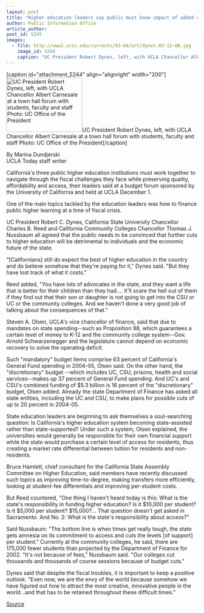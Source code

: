 ```yaml
---
layout: post
title: "Higher education leaders say public must know impact of added cuts"
author: Public Information Office
article_author: 
post_id: 5245
images:
  - file: http://www1.ucsc.edu/currents/03-04/art/dynes.03-12-08.jpg
    image_id: 5244
    caption: "UC President Robert Dynes, left, with UCLA Chancellor Albert Carnesale at a town hall forum with students, faculty and staff Photo: UC Office of the President"
---
```


[caption id="attachment_5244" align="alignright" width="200"]<a href="http://dev-ucsc-news.pantheonsite.io/wp-content/uploads/2003/12/dynes.03-12-08.jpg"><img class="size-full wp-image-5244" src="http://dev-ucsc-news.pantheonsite.io/wp-content/uploads/2003/12/dynes.03-12-08.jpg" alt="UC President Robert Dynes, left, with UCLA Chancellor Albert Carnesale at a town hall forum with students, faculty and staff Photo: UC Office of the President" width="200" height="143" /></a>UC President Robert Dynes, left, with UCLA Chancellor Albert Carnesale at a town hall forum with students, faculty and staff Photo: UC Office of the President[/caption]
<p>
  By Marina Dundjerski<br>
  UCLA Today staff writer
</p>
<p>
  California's three public higher education institutions must work together to navigate through the fiscal challenges they face while preserving quality, affordability and access, their leaders said at a budget forum sponsored by the University of California and held at UCLA December 1.
</p>
<p>
  One of the main topics tackled by the education leaders was how to finance public higher learning at a time of fiscal crisis.
</p>
<p>
  UC President Robert C. Dynes, California State University Chancellor Charles B. Reed and California Community Colleges Chancellor Thomas J. Nussbaum all agreed that the public needs to be convinced that further cuts to higher education will be detrimental to individuals and the economic future of the state.<br>
</p>
<p>
  "[Californians] still do expect the best of higher education in the country and do believe somehow that they're paying for it," Dynes said. "But they have lost track of what it costs."<br>
</p>
<p>
  Reed added, "You have lots of advocates in the state, and they want a life that is better for their children than they had.... It'll scare the hell out of them if they find out that their son or daughter is not going to get into the CSU or UC or the community colleges. And we haven't done a very good job of talking about the consequences of that."<br>
</p>
<p>
  Steven A. Olsen, UCLA's vice chancellor of finance, said that due to mandates on state spending--such as Proposition 98, which guarantees a certain level of money to K-12 and the community college system--Gov. Arnold Schwarzenegger and the legislature cannot depend on economic recovery to solve the operating deficit.<br>
</p>
<p>
  Such "mandatory" budget items comprise 63 percent of California's General Fund spending in 2004-05, Olsen said. On the other hand, the "discretionary" budget --which includes UC, CSU, prisons, health and social services--makes up 37 percent of General Fund spending. And UC's and CSU's combined funding of $5.3 billion is 16 percent of the "discretionary" budget, Olsen added. Already the state Department of Finance has asked all state entities, including the UC and CSU, to make plans for possible cuts of up to 20 percent in 2004-05.<br>
</p>
<p>
  State education leaders are beginning to ask themselves a soul-searching question: Is California's higher education system becoming state-assisted rather than state-supported? Under such a system, Olsen explained, the universities would generally be responsible for their own financial support while the state would purchase a certain level of access for residents, thus creating a market rate differential between tuition for residents and non-residents.<br>
</p>
<p>
  Bruce Hamlett, chief consultant for the California State Assembly Committee on Higher Education, said members have recently discussed such topics as improving time-to-degree, making transfers more efficiently, looking at student-fee differentials and improving per-student costs.<br>
</p>
<p>
  But Reed countered, "One thing I haven't heard today is this: What is the state's responsibility in funding higher education? Is it $10,000 per student? Is it $5,000 per student? $15,000?... That question doesn't get asked in Sacramento. And No. 2: What is the state's responsibility about access?"<br>
</p>
<p>
  Said Nussbaum: "The bottom line is when times get really tough, the state gets amnesia on its commitment to access and cuts the levels [of support] per student." Currently at the community colleges, he said, there are 175,000 fewer students than projected by the Department of Finance for 2002. "It's not because of fees," Nussbaum said. "Our colleges cut thousands and thousands of course sessions because of budget cuts."<br>
</p>
<p>
  Dynes said that despite the fiscal troubles, it is important to keep a positive outlook. "Even now, we are the envy of the world because somehow we have figured out how to attract the most creative, innovative people in the world...and that has to be retained throughout these difficult times."<br>
</p>
<p><a href="http://www1.ucsc.edu/currents/03-04/12-08/uc_forum.html" title="Permalink to uc_forum">Source</a></p>
